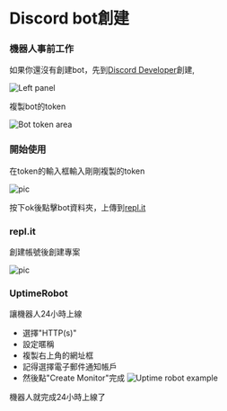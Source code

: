 # Discord bot創建


### 機器人事前工作

如果你還沒有創建bot，先到[Discord Developer](https://discordapp.com/developers/)創建,


![Left panel](https://i.imgur.com/hECJYWK.png)

複製bot的token

![Bot token area](https://i.imgur.com/da0ktMC.png)

### 開始使用
在token的輸入框輸入剛剛複製的token

![pic](https://cdn.discordapp.com/attachments/797055517699997697/806746598926581760/2021-02-04_124246.png)

按下ok後點擊bot資料夾，上傳到[repl.it](repl.it)

### repl.it
創建帳號後創建專案

![pic](https://cdn.discordapp.com/attachments/797055517699997697/806747807758155836/2021-02-04_124718.png)



### UptimeRobot

讓機器人24小時上線

+ 選擇"HTTP(s)"
+ 設定暱稱
+ 複製右上角的網址框
+ 記得選擇電子郵件通知帳戶
+ 然後點"Create Monitor"完成 
![Uptime robot example](https://i.imgur.com/Qd9LXEy.png)

機器人就完成24小時上線了
